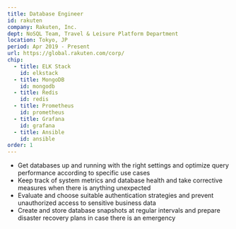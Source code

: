 ```yaml
---
title: Database Engineer
id: rakuten
company: Rakuten, Inc.
dept: NoSQL Team, Travel & Leisure Platform Department
location: Tokyo, JP
period: Apr 2019 - Present
url: https://global.rakuten.com/corp/
chip:
  - title: ELK Stack
    id: elkstack
  - title: MongoDB
    id: mongodb
  - title: Redis
    id: redis
  - title: Prometheus
    id: prometheus
  - title: Grafana
    id: grafana
  - title: Ansible
    id: ansible
order: 1
---
```


- Get databases up and running with the right settings and optimize query performance according to specific use cases
- Keep track of system metrics and database health and take corrective measures when there is anything unexpected
- Evaluate and choose suitable authentication strategies and prevent unauthorized access to sensitive business data
- Create and store database snapshots at regular intervals and prepare disaster recovery plans in case there is an emergency
